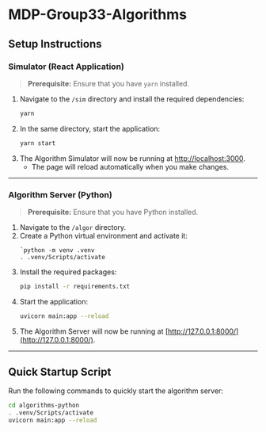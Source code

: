 # MDP-Group33-Algorithms

## Setup Instructions

### Simulator (React Application)

> **Prerequisite:** Ensure that you have `yarn` installed.

1. Navigate to the `/sim` directory and install the required dependencies:
   ```sh
   yarn
   ```
2. In the same directory, start the application:
   ```sh
   yarn start
   ```
3. The Algorithm Simulator will now be running at [http://localhost:3000](http://localhost:3000).
   - The page will reload automatically when you make changes.

---

### Algorithm Server (Python)

> **Prerequisite:** Ensure that you have Python installed.

1. Navigate to the `/algor` directory.
2. Create a Python virtual environment and activate it:
    ```
   `python -m venv .venv
    . .venv/Scripts/activate
     ```
4. Install the required packages:
   ```sh
   pip install -r requirements.txt
   ```
5. Start the application:
   ```sh
   uvicorn main:app --reload
   ```
6. The Algorithm Server will now be running at [http://127.0.0.1:8000/](http://127.0.0.1:8000/).

---

## Quick Startup Script

Run the following commands to quickly start the algorithm server:
```sh
cd algorithms-python
. .venv/Scripts/activate
uvicorn main:app --reload
